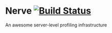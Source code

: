# Nerve [![Build Status](https://travis-ci.org/yqzhang/Nerve.svg?branch=master)](https://travis-ci.org/yqzhang/Nerve)

An awesome server-level profiling infrastructure
